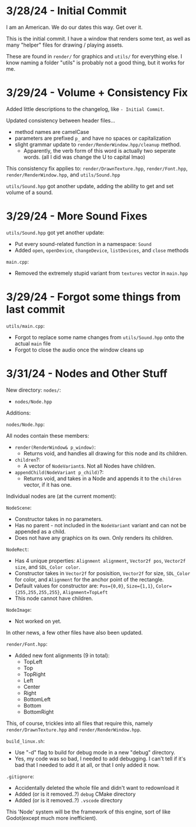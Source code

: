 # 3/28/24 - Initial Commit

I am an American. We do our dates this way. Get over it.

This is the initial commit. I have a window that renders some text, as well as many "helper" files for drawing / playing assets.

These are found in `render/` for graphics and `utils/` for everything else. I know naming a folder "utils" is probably not a good thing, but it works for me.

# 3/29/24 - Volume + Consistency Fix

Added little descriptions to the changelog, like `- Initial Commit`.

Updated consistency between header files...

- method names are camelCase
- parameters are prefixed `p_` and have no spaces or capitalization
- slight grammar update to `render/RenderWindow.hpp/cleanup` method.
  - Apparently, the verb form of this word is actually two seperate words. (all I did was change the U to capital lmao)

This consistency fix applies to: `render/DrawnTexture.hpp`, `render/Font.hpp`, `render/RenderWindow.hpp`, and `utils/Sound.hpp`

`utils/Sound.hpp` got another update, adding the ability to get and set volume of a sound.

# 3/29/24 - More Sound Fixes

`utils/Sound.hpp` got yet another update:

- Put every sound-related function in a namespace: `Sound`
- Added `open`, `openDevice`, `changeDevice`, `listDevices`, and `close` methods

`main.cpp`:

- Removed the extremely stupid variant from `textures` vector in `main.hpp`

# 3/29/24 - Forgot some things from last commit

`utils/main.cpp`:

- Forgot to replace some name changes from `utils/Sound.hpp` onto the actual `main` file
- Forgot to close the audio once the window cleans up

# 3/31/24 - Nodes and Other Stuff

New directory: `nodes/`:
- `nodes/Node.hpp`

Additions:

`nodes/Node.hpp`:

All nodes contain these members:

- `render(RenderWindow& p_window)`:
  - Returns void, and handles all drawing for this node and its children.
- `children`?:
  - A vector of `NodeVariant`s. Not all Nodes have children.
- `appendChild(NodeVariant p_child)`?:
  - Returns void, and takes in a Node and appends it to the `children` vector, if it has one.

Individual nodes are (at the current moment):

`NodeScene`:

- Constructor takes in no parameters.
- Has no parent - not included in the `NodeVariant` variant and can not be appended as a child.
- Does not have any graphics on its own. Only renders its children.

`NodeRect`:

- Has 4 unique properties: `Alignment alignment`, `Vector2f pos`, `Vector2f size`, and `SDL_Color color`.
- Constructor takes in `Vector2f` for posisition, `Vector2f` for size, `SDL_Color` for color, and `Alignment` for the anchor point of the rectangle.
- Default values for constructor are: `Pos={0,0}`, `Size={1,1}`, `Color={255,255,255,255}`, `Alignment=TopLeft`
- This node cannot have children.

`NodeImage`:

- Not worked on yet.

In other news, a few other files have also been updated.

`render/Font.hpp`:

- Added new font alignments (9 in total):
  - TopLeft
  - Top
  - TopRight
  - Left
  - Center
  - Right
  - BottomLeft
  - Bottom
  - BottomRight

This, of course, trickles into all files that require this, namely `render/DrawnTexture.hpp` and `render/RenderWindow.hpp`.

`build_linux.sh`:

- Use "-d" flag to build for debug mode in a new "debug" directory.
- Yes, my code was so bad, I needed to add debugging. I can't tell if it's bad that I needed to add it at all, or that I only added it now.


`.gitignore`:

- Accidentally deleted the whole file and didn't want to redownload it
- Added (or is it removed..?) `debug` CMake directory
- Added (or is it removed..?) `.vscode` directory

This 'Node' system will be the framework of this engine, sort of like Godot(except much more inefficient).